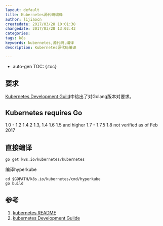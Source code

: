 ```yaml
---
layout: default
title: Kubernetes源代码编译
author: lijiaocn
createdate: 2017/03/28 10:01:38
changedate: 2017/03/28 13:02:43
categories:
tags: k8s
keywords: kubernetes,源代码,编译
description: Kubernetes源代码编译

---
```


* auto-gen TOC:
{:toc}

## 要求
 
[Kubernetes Development Guild][2]中给出了对Golang版本对要求。

Kubernetes     requires Go
----------------------------
1.0 - 1.2        1.4.2
1.3, 1.4         1.6
1.5 and higher   1.7 - 1.7.5
                 1.8 not verified as of Feb 2017

## 直接编译

	go get k8s.io/kubernetes/kubernetes

编译hyperkube

	cd $GOPATH/k8s.io/kubernetes/cmd/hyperkube
	go build

## 参考

1. [kubernetes README][1]
2. [kubernetes Development Guilde][2]

[1]: https://github.com/kubernetes/kubernetes  "kubernetes REAMDME.md" 
[2]: https://github.com/kubernetes/community/blob/master/contributors/devel/development.md "kubernetes development"
